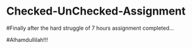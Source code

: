 # Checked-UnChecked-Assignment


#Finally after the hard struggle of 7 hours assignment completed...


#Alhamdullilah!!!
